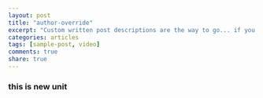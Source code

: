 ```yaml
---
layout: post
title: "author-override"
excerpt: "Custom written post descriptions are the way to go... if you're not lazy."
categories: articles
tags: [sample-post, video]
comments: true
share: true
---
```

### this is new unit
<div class="apester-media" data-media-id="5b43265c96df427ac9aff015" height="568"></div><script async src="//static.apester.com/js/sdk/v2.0/apester-javascript-sdk.min.js"></script>
